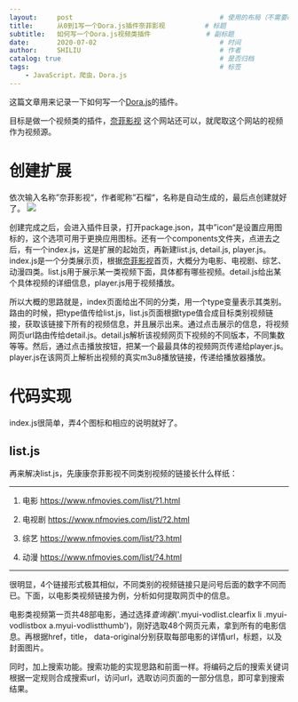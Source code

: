 ```yaml
---
layout:     post                                     # 使用的布局（不需要改）
title:      从0到1写一个Dora.js插件奈菲影视          # 标题 
subtitle:   如何写一个Dora.js视频类插件              # 副标题
date:       2020-07-02                               # 时间
author:     SHILIU                                   # 作者
catalog: true                                        # 是否归档
tags:                                                # 标签
    - JavaScript，爬虫，Dora.js
---
```


这篇文章用来记录一下如何写一个[Dora.js](https://dorajs.com/)的插件。

目标是做一个视频类的插件，[奈菲影视](http://nfmovies.com/) 这个网站还可以，就爬取这个网站的视频作为视频源。

# 创建扩展

依次输入名称”奈菲影视“，作者昵称”石榴“，名称是自动生成的，最后点创建就好了。
![](https://wx2.sbimg.cn/2020/07/02/2aFUo.jpg)

创建完成之后，会进入插件目录，打开package.json，其中”icon“是设置应用图标的，这个选项可用于更换应用图标。还有一个components文件夹，点进去之后，有一个index.js，这是扩展的起始页，再新建list.js,  detail.js,  player.js。index.js是一个分类展示页，根据[奈菲影视](http://nfmovies.com/)首页，大概分为电影、电视剧、综艺、动漫四类。list.js用于展示某一类视频下面，具体都有哪些视频。detail.js给出某个具体视频的详细信息，player.js用于视频播放。

所以大概的思路就是，index页面给出不同的分类，用一个type变量表示其类别。路由的时候，把type值传给list.js，list.js页面根据type值合成目标类别视频链接，获取该链接下所有的视频信息，并且展示出来。通过点击展示的信息，将视频网页url路由传给detail.js。detail.js解析该视频网页下视频的不同版本，不同集数等等。然后，通过点击播放按钮，把某一个最最具体的视频网页传递给player.js。player.js在该网页上解析出视频的真实m3u8播放链接，传递给播放器播放。

# 代码实现

index.js很简单，弄4个图标和相应的说明就好了。

## list.js

再来解决list.js，先康康奈菲影视不同类别视频的链接长什么样纸：

---
1. 电影 https://www.nfmovies.com/list/?1.html

2. 电视剧 https://www.nfmovies.com/list/?2.html

3. 综艺 https://www.nfmovies.com/list/?3.html

4. 动漫 https://www.nfmovies.com/list/?4.html

---

很明显，4个链接形式极其相似，不同类别的视频链接只是问号后面的数字不同而已。下面，以电影类视频链接为例，分析如何提取网页中的信息。

电影类视频第一页共48部电影，通过选择$查询器$('.myui-vodlist.clearfix li .myui-vodlistbox a.myui-vodlistthumb')，刚好选取48个网页元素，拿到所有的电影信息。再根据href，title， data-original分别获取每部电影的详情url，标题，以及封面图片。

同时，加上搜索功能。搜索功能的实现思路和前面一样。将编码之后的搜索关键词根据一定规则合成搜索url，访问url，选取访问页面的一部分信息，即可拿到搜索结果。
